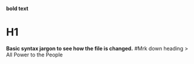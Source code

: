 **bold text**
# H1 
**Basic syntax jargon to see how the file is changed.**
#Mrk down heading > All Power to the People
